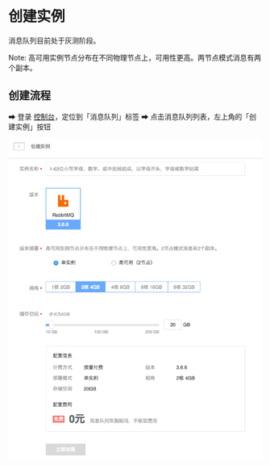 # 创建实例

消息队列目前处于灰测阶段。

<span>Note:</span>
高可用实例节点分布在不同物理节点上，可用性更高。两节点模式消息有两个副本。

## 创建流程

➡ 登录 [控制台](https://c.163.com/dashboard#/m/nqs/)，定位到「消息队列」标签
➡ 点击消息队列列表，左上角的「创建实例」按钮

![](../image/使用指南-创建实例-创建.png)


